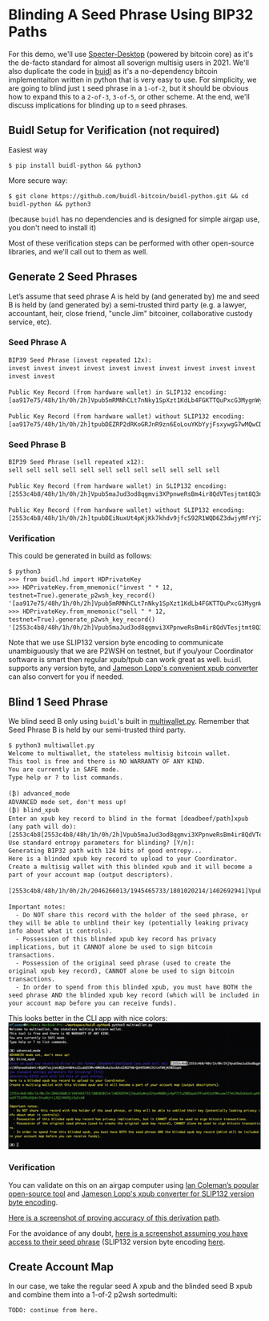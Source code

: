 # Blinding A Seed Phrase Using BIP32 Paths

For this demo, we'll use [Specter-Desktop](https://github.com/cryptoadvance/specter-desktop/) (powered by bitcoin core) as it's the de-facto standard for almost all soverign multisig users in 2021.
We'll also duplicate the code in [buidl](https://github.com/buidl-bitcoin/buidl-python) as it's a no-dependency bitcoin implementaiton written in python that is very easy to use.
For simplicity, we are going to blind just `1` seed phrase in a `1-of-2`, but it should be obvious how to expand this to a `2-of-3`, `3-of-5`, or other scheme.
At the end, we'll discuss implications for blinding up to `m` seed phrases.

## Buidl Setup for Verification (not required)
Easiest way
```
$ pip install buidl-python && python3
```

More secure way:
```
$ git clone https://github.com/buidl-bitcoin/buidl-python.git && cd buidl-python && python3
```
(because `buidl` has no dependencies and is designed for simple airgap use, you don't need to install it)

Most of these verification steps can be performed with other open-source libraries, and we'll call out to them as well.

## Generate 2 Seed Phrases
Let’s assume that seed phrase A is held by (and generated by) me and seed B is held by (and generated by) a semi-trusted third party (e.g. a lawyer, accountant, heir, close friend, "uncle Jim" bitcoiner, collaborative custody service, etc).

### Seed Phrase A
```
BIP39 Seed Phrase (invest repeated 12x):
invest invest invest invest invest invest invest invest invest invest invest invest

Public Key Record (from hardware wallet) in SLIP132 encoding:
[aa917e75/48h/1h/0h/2h]Vpub5mRMNhCLt7nNky1SpXzt1KdLb4FGKTTQuPxcG3MygnWyGTD87fYmK4tfyfgLahhb5SYanobvk1Zis676QSsGMjVQ9xz9QQcYsizJDq1xzxT

Public Key Record (from hardware wallet) without SLIP132 encoding:
[aa917e75/48h/1h/0h/2h]tpubDEZRP2dRKoGRJnR9zn6EoLouYKbYyjFsxywgG7wMQwCDVkwNvoLhcX1rTQipYajmTAF82kJoKDiNCgD4wUPahACE7n1trMSm7QS8B3S1fdy
```

### Seed Phrase B
```
BIP39 Seed Phrase (sell repeated x12):
sell sell sell sell sell sell sell sell sell sell sell sell

Public Key Record (from hardware wallet) in SLIP132 encoding:
[2553c4b8/48h/1h/0h/2h]Vpub5maJud3od8qgmvi3XPpnweRsBm4ir8QdVTesjtmt8Q3nV48HncG1sddZCMhr6W6GRoAs3svAXvGZ8GF98rQkHH5UMtCHJimTNNjNSWZUapk

Public Key Record (from hardware wallet) without SLIP132 encoding:
[2553c4b8/48h/1h/0h/2h]tpubDEiNuxUt4pKjKk7khdv9jfcS92R1WQD6Z3dwjyMFrYj2iMrYbk3xB5kjg6kL4P8SoWsQHpd378RCTrM7fsw4chnJKhE2kfbfc4BCPkVh6g9
```

### Verification

This could be generated in build as follows:
```
$ python3
>>> from buidl.hd import HDPrivateKey
>>> HDPrivateKey.from_mnemonic("invest " * 12, testnet=True).generate_p2wsh_key_record()
'[aa917e75/48h/1h/0h/2h]Vpub5mRMNhCLt7nNky1SpXzt1KdLb4FGKTTQuPxcG3MygnWyGTD87fYmK4tfyfgLahhb5SYanobvk1Zis676QSsGMjVQ9xz9QQcYsizJDq1xzxT'
>>> HDPrivateKey.from_mnemonic("sell " * 12, testnet=True).generate_p2wsh_key_record()
'[2553c4b8/48h/1h/0h/2h]Vpub5maJud3od8qgmvi3XPpnweRsBm4ir8QdVTesjtmt8Q3nV48HncG1sddZCMhr6W6GRoAs3svAXvGZ8GF98rQkHH5UMtCHJimTNNjNSWZUapk'
```

Note that we use SLIP132 version byte encoding to communicate unambiguously that we are P2WSH on testnet, but if you/your Coordinator software is smart then regular xpub/tpub can work great as well.
`buidl` supports any version byte, and [Jameson Lopp's convenient xpub converter](https://jlopp.github.io/xpub-converter/) can also convert for you if needed.

## Blind 1 Seed Phrase

We blind seed B only using `buidl`'s built in [multiwallet.py](https://twitter.com/mflaxman/status/1321503036724989952).
Remember that Seed Phrase B is held by our semi-trusted third party.

```
$ python3 multiwallet.py 
Welcome to multiwallet, the stateless multisig bitcoin wallet.
This tool is free and there is NO WARRANTY OF ANY KIND.
You are currently in SAFE mode.
Type help or ? to list commands.

(₿) advanced_mode
ADVANCED mode set, don't mess up!
(₿) blind_xpub
Enter an xpub key record to blind in the format [deadbeef/path]xpub (any path will do): [2553c4b8[2553c4b8/48h/1h/0h/2h]Vpub5maJud3od8qgmvi3XPpnweRsBm4ir8QdVTesjtmt8Q3nV48HncG1sddZCMhr6W6GRoAs3svAXvGZ8GF98rQkHH5UMtCHJimTNNjNSWZUapk
Use standard entropy parameters for blinding? [Y/n]: 
Generating BIP32 path with 124 bits of good entropy...
Here is a blinded xpub key record to upload to your Coordinator.
Create a multisig wallet with this blinded xpub and it will become a part of your account map (output descriptors).

[2553c4b8/48h/1h/0h/2h/2046266013/1945465733/1801020214/1402692941]Vpub5uMrp2GYpnHN8BkjvXpP71TuZ8BDqu61PPcwEKSzE9Mcuow727mUJNsDsKdzAiupHXea5F7ZxD9SaSQvbr1hvpNjrijJQ2J46VQjc5yEcm8

Important notes:
  - Do NOT share this record with the holder of the seed phrase, or they will be able to unblind their key (potentially leaking privacy info about what it controls).
  - Possession of this blinded xpub key record has privacy implications, but it CANNOT alone be used to sign bitcoin transactions.
  - Possession of the original seed phrase (used to create the original xpub key record), CANNOT alone be used to sign bitcoin transactions.
  - In order to spend from this blinded xpub, you must have BOTH the seed phrase AND the blinded xpub key record (which will be included in your account map before you can receive funds).
```

This looks better in the CLI app with nice colors:
![image](blinding.png)

### Verification

You can validate on this on an airgap computer using [Ian Coleman’s popular open-source tool](https://iancoleman.io/bip39/) and [Jameson Lopp's xpub converter for SLIP132 version byte encoding](https://jlopp.github.io/xpub-converter/).

[Here is a screenshot of proving accuracy of this derivation path](blinding_from_vpub.png).

For the avoidance of any doubt, [here is a screenshot assuming you have access to their seed phrase](blinding_from_seed_phrase.png) (SLIP132 version byte encoding [here](blinded_tpub_to_vpub.png).

## Create Account Map

In our case, we take the regular seed A xpub and the blinded seed B xpub and combine them into a 1-of-2 p2wsh sortedmulti:
```
TODO: continue from here.
```
